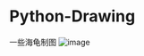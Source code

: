 # Python-Drawing
一些海龟制图
![image]([https://github.com/lexsaints/powershell/blob/master/IMG/ps2.png](https://github.com/replay1314/Python-Drawing/blob/main/image/%E7%9A%AE%E5%8D%A1%E4%B8%98.png))
